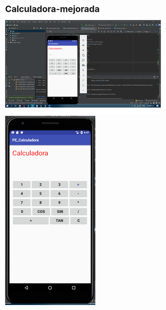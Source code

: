 # Calculadora-mejorada
![Calculadora](https://github.com/Aheredia05/Calculadora-mejorada/blob/master/android.png)
![Calculadora](https://github.com/Aheredia05/Calculadora-mejorada/blob/master/calc.png)
